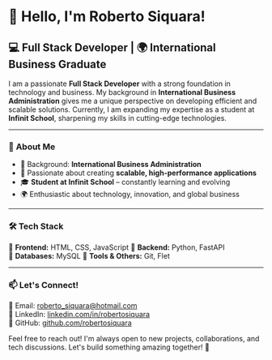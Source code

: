 # 👋 Hello, I'm Roberto Siquara!  

## 💻 Full Stack Developer | 🌍 International Business Graduate  

I am a passionate **Full Stack Developer** with a strong foundation in technology and business. My background in **International Business Administration** gives me a unique perspective on developing efficient and scalable solutions. Currently, I am expanding my expertise as a student at **Infinit School**, sharpening my skills in cutting-edge technologies.

---

### 🔹 **About Me**
- 💼 Background: **International Business Administration**  
- 🚀 Passionate about creating **scalable, high-performance applications**  
- 🎓 **Student at Infinit School** – constantly learning and evolving  
- 🌍 Enthusiastic about technology, innovation, and global business  

---

### 🛠 **Tech Stack**
🔹 **Frontend:** HTML, CSS, JavaScript 
🔹 **Backend:** Python, FastAPI  
🔹 **Databases:** MySQL 
🔹 **Tools & Others:** Git, Flet  

---

### 📫 **Let's Connect!**
📧 Email: roberto_siquara@hotmail.com  
💼 LinkedIn: [linkedin.com/in/robertosiquara](https://linkedin.com/in/robertosiquara)  
🚀 GitHub: [github.com/robertosiquara](https://github.com/robertosiquara)  

Feel free to reach out! I'm always open to new projects, collaborations, and tech discussions. Let's build something amazing together! 🚀  
